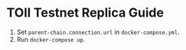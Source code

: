 # TOII Testnet Replica Guide

1. Set `parent-chain.connection.url` in `docker-compose.yml`.
2. Run `docker-compose up`.
